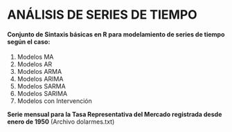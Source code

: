 # ANÁLISIS DE SERIES DE TIEMPO
#### Conjunto de Sintaxis básicas en R para modelamiento de series de tiempo según el caso:
1. Modelos MA
2. Modelos AR
3. Modelos ARMA
4. Modelos ARIMA
5. Modelos SARMA
6. Modelos SARIMA
7. Modelos con Intervención

**Serie mensual para la Tasa Representativa del Mercado registrada desde enero de 1950** (Archivo dolarmes.txt)
